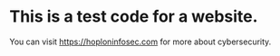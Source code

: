 # This is a test code for a website.
You can visit https://hoploninfosec.com for more about cybersecurity.
